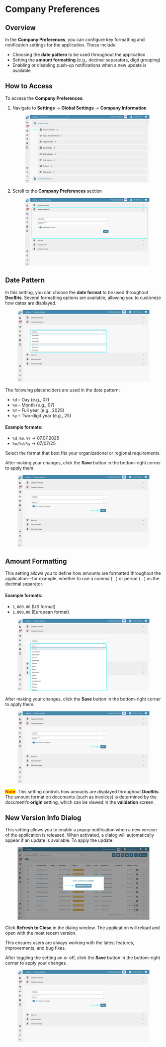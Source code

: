 # Company Preferences

## Overview

In the **Company Preferences**, you can configure key formatting and notification settings for the application. These include:

* Choosing the **date pattern** to be used throughout the application
* Setting the **amount formatting** (e.g., decimal separators, digit grouping)
* Enabling or disabling push-up notifications when a new update is available

## How to Access

To access the **Company Preferences**:

1.  Navigate to **Settings** → **Global Settings** → **Company Information**

    <figure><img src="../../../../.gitbook/assets/settings_company_information.png" alt=""><figcaption></figcaption></figure>
2.  Scroll to the **Company Preferences** section

    <figure><img src="../../../../.gitbook/assets/company_preferences_1.png" alt=""><figcaption></figcaption></figure>

## Date Pattern

In this setting, you can choose the **date format** to be used throughout **DocBits**. Several formatting options are available, allowing you to customize how dates are displayed.

<figure><img src="../../../../.gitbook/assets/company_preferences_2.png" alt=""><figcaption></figcaption></figure>

The following placeholders are used in the date pattern:

* `%d` – Day (e.g., 07)
* `%m` – Month (e.g., 07)
* `%Y` – Full year (e.g., 2025)
* `%y` – Two-digit year (e.g., 25)

#### **Example formats:**

* `%d.%m.%Y` → 07.07.2025
* `%m/%d/%y` → 07/07/25

Select the format that best fits your organizational or regional requirements.

After making your changes, click the **Save** button in the bottom-right corner to apply them.

<figure><img src="../../../../.gitbook/assets/company_preferences_5.png" alt=""><figcaption></figcaption></figure>

## Amount Formatting

This setting allows you to define how amounts are formatted throughout the application—for example, whether to use a comma ( , ) or period ( . ) as the decimal separator.

#### **Example formats:**

* `1,000.00` (US format)
* `1.000,00` (European format)

<figure><img src="../../../../.gitbook/assets/company_preferences_3.png" alt=""><figcaption></figcaption></figure>

After making your changes, click the **Save** button in the bottom-right corner to apply them.

<figure><img src="../../../../.gitbook/assets/company_preferences_5.png" alt=""><figcaption></figcaption></figure>

<mark style="color:red;">**Note**</mark>: This setting controls how amounts are displayed throughout **DocBits**.\
The amount format on documents (such as invoices) is determined by the document’s **origin** setting, which can be viewed in the **validation** screen.

## New Version Info Dialog

This setting allows you to enable a popup notification when a new version of the application is released. When activated, a dialog will automatically appear if an update is available. To apply the update:

<figure><img src="../../../../.gitbook/assets/company_preferences_4.png" alt=""><figcaption></figcaption></figure>

Click **Refresh to Close** in the dialog window. The application will reload and open with the most recent version.

This ensures users are always working with the latest features, improvements, and bug fixes.

After toggling the setting on or off, click the **Save** button in the bottom-right corner to apply your changes.

<figure><img src="../../../../.gitbook/assets/company_preferences_5.png" alt=""><figcaption></figcaption></figure>

